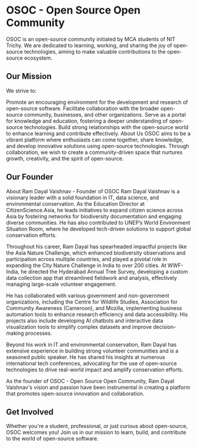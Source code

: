 # OSOC - Open Source Open Community

OSOC is an open-source community initiated by MCA students of NIT Trichy. We are dedicated to learning, working, and sharing the joy of open-source technologies, aiming to make valuable contributions to the open-source ecosystem.

## Our Mission

We strive to:

Promote an encouraging environment for the development and research of open-source software.
Facilitate collaboration with the broader open-source community, businesses, and other organizations.
Serve as a portal for knowledge and education, fostering a deeper understanding of open-source technologies.
Build strong relationships with the open-source world to enhance learning and contribute effectively.
About Us
OSOC aims to be a vibrant platform where enthusiasts can come together, share knowledge, and develop innovative solutions using open-source technologies. Through collaboration, we wish to create a community-driven space that nurtures growth, creativity, and the spirit of open-source.

## Our Founder

About Ram Dayal Vaishnav - Founder of OSOC
Ram Dayal Vaishnav is a visionary leader with a solid foundation in IT, data science, and environmental conservation. As the Education Director at CitizenScience.Asia, he leads initiatives to expand citizen science across Asia by fostering networks for biodiversity documentation and engaging diverse communities. He has also contributed to UNEP’s World Environment Situation Room, where he developed tech-driven solutions to support global conservation efforts.

Throughout his career, Ram Dayal has spearheaded impactful projects like the Asia Nature Challenge, which enhanced biodiversity observations and participation across multiple countries, and played a pivotal role in expanding the City Nature Challenge in India to over 200 cities. At WWF-India, he directed the Hyderabad Annual Tree Survey, developing a custom data collection app that streamlined fieldwork and analysis, effectively managing large-scale volunteer engagement.

He has collaborated with various government and non-government organizations, including the Centre for Wildlife Studies, Association for Community Awareness (Cameroon), and Mozilla, implementing business automation tools to enhance research efficiency and data accessibility. His projects also include developing AI chatbots and interactive data visualization tools to simplify complex datasets and improve decision-making processes.

Beyond his work in IT and environmental conservation, Ram Dayal has extensive experience in building strong volunteer communities and is a seasoned public speaker. He has shared his insights at numerous international tech conferences, advocating for the use of open-source technologies to drive real-world impact and amplify conservation efforts.

As the founder of OSOC - Open Source Open Community, Ram Dayal Vaishnav's vision and passion have been instrumental in creating a platform that promotes open-source innovation and collaboration.

## Get Involved

Whether you're a student, professional, or just curious about open-source, OSOC welcomes you! Join us in our mission to learn, build, and contribute to the world of open-source software.
